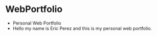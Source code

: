 # WebPortfolio
- Personal Web Portfolio 
- Hello my name is Eric Perez and this is my personal web portfolio.
